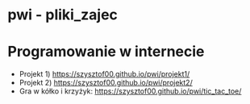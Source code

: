# pwi - pliki_zajec
<h1>Programowanie w internecie</H1>

<ul>
<li>Projekt 1) <a href="https://szysztof00.github.io/pwi/projekt1/">https://szysztof00.github.io/pwi/projekt1/</a> <br></li>
<li>Projekt 2) <a href="https://szysztof00.github.io/pwi/projekt2/">https://szysztof00.github.io/pwi/projekt2/</a> <br></li>
<li>Gra w kółko i krzyżyk: <a href="https://szysztof00.github.io/pwi/tic_tac_toe/">https://szysztof00.github.io/pwi/tic_tac_toe/ </a><br></li>
